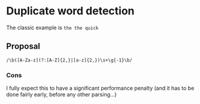 # Duplicate word detection

The classic example is `the the quick`

## Proposal

`/\b([A-Za-z](?:[A-Z]{2,}|[a-z]{2,})\s+\g{-1}\b/`

### Cons

I fully expect this to have a significant performance penalty (and it has to be done fairly early, before any other parsing...)